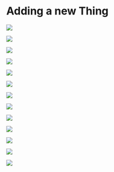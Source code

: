 # Adding a new Thing

![](add-node-10.png)

![](add-node-15.png)

![](add-node-20.png)

![](add-node-25.png)

![](add-node-30.png)

![](add-node-35.png)

![](add-node-40.png)

![](add-node-45.png)

![](add-node-50.png)

![](add-node-55.png)

![](add-node-60.png)

![](add-node-65.png)

![](add-node-70.png)